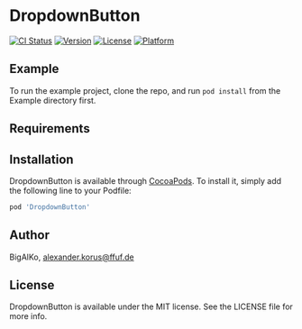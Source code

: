 # DropdownButton

[![CI Status](https://img.shields.io/travis/BigAlKo/DropdownButton.svg?style=flat)](https://travis-ci.org/BigAlKo/DropdownButton)
[![Version](https://img.shields.io/cocoapods/v/DropdownButton.svg?style=flat)](https://cocoapods.org/pods/DropdownButton)
[![License](https://img.shields.io/cocoapods/l/DropdownButton.svg?style=flat)](https://cocoapods.org/pods/DropdownButton)
[![Platform](https://img.shields.io/cocoapods/p/DropdownButton.svg?style=flat)](https://cocoapods.org/pods/DropdownButton)

## Example

To run the example project, clone the repo, and run `pod install` from the Example directory first.

## Requirements

## Installation

DropdownButton is available through [CocoaPods](https://cocoapods.org). To install
it, simply add the following line to your Podfile:

```ruby
pod 'DropdownButton'
```

## Author

BigAlKo, alexander.korus@ffuf.de

## License

DropdownButton is available under the MIT license. See the LICENSE file for more info.
